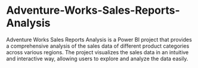 # Adventure-Works-Sales-Reports-Analysis
Adventure Works Sales Reports Analysis is a Power BI project that provides a comprehensive analysis of the sales data of different product categories across various regions. The project visualizes the sales data in an intuitive and interactive way, allowing users to explore and analyze the data easily.
